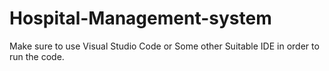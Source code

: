 # Hospital-Management-system
Make sure to use Visual Studio Code or Some other Suitable IDE in order to run the code.
